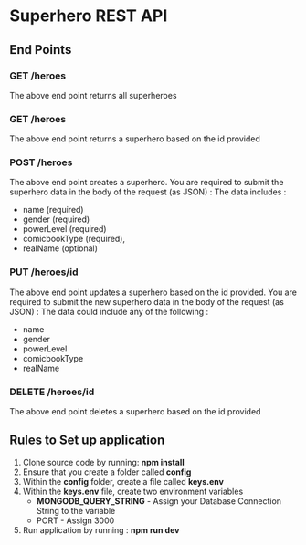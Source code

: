 # Superhero REST API 

## End Points

### GET /heroes

The above end point returns all superheroes

### GET /heroes

The above end point returns a superhero based on the id provided

### POST /heroes

The above end point creates a superhero. You are required to submit the superhero data in the body of the request (as JSON) : The data includes :
- name (required)
- gender (required)
- powerLevel (required)
- comicbookType  (required),
- realName (optional)


### PUT /heroes/id

The above end point updates a superhero based on the id provided. You are required to submit the new superhero data in the body of the request (as JSON) : The data could include any of the following :
- name
- gender
- powerLevel 
- comicbookType 
- realName

### DELETE /heroes/id

The above end point deletes a superhero based on the id provided

## Rules to Set up application
1. Clone source code by running: **npm install**
1. Ensure that you create a folder called **config**
1. Within the **config** folder, create a file called **keys.env**
1. Within the **keys.env** file, create two environment variables
    - **MONGODB_QUERY_STRING** - Assign your Database Connection String to the variable
    - PORT - Assign 3000
1. Run application by running : **npm run dev** 